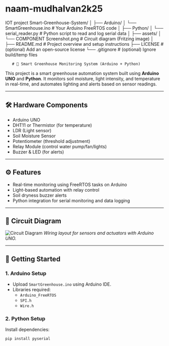# naam-mudhalvan2k25
IOT  project 
Smart-Greenhouse-System/
│
├── Arduino/
│   └── SmartGreenhouse.ino        # Your Arduino FreeRTOS code
│
├── Python/
│   └── serial_reader.py           # Python script to read and log serial data
│
├── assets/
│   └── COMPONENT Screenshot.png   # Circuit diagram (Fritzing image)
│
├── README.md                      # Project overview and setup instructions
├── LICENSE                        # (optional) Add an open-source license
└── .gitignore                     # (optional) Ignore build/temp files



       # 🌿 Smart Greenhouse Monitoring System (Arduino + Python)

This project is a smart greenhouse automation system built using **Arduino UNO** and **Python**. It monitors soil moisture, light intensity, and temperature in real-time, and automates lighting and alerts based on sensor readings.

---

## 🛠️ Hardware Components
- Arduino UNO
- DHT11 or Thermistor (for temperature)
- LDR (Light sensor)
- Soil Moisture Sensor
- Potentiometer (threshold adjustment)
- Relay Module (control water pump/fan/lights)
- Buzzer & LED (for alerts)

---

## ⚙️ Features
- Real-time monitoring using FreeRTOS tasks on Arduino
- Light-based automation with relay control
- Soil dryness buzzer alerts
- Python integration for serial monitoring and data logging

---

## 📸 Circuit Diagram
![Circuit Diagram](assets/COMPONENT%20Screenshot.png)
*Wiring layout for sensors and actuators with Arduino UNO.*

---

## 🚀 Getting Started

### 1. Arduino Setup
- Upload `SmartGreenhouse.ino` using Arduino IDE.
- Libraries required:
  - `Arduino_FreeRTOS`
  - `SPI.h`
  - `Wire.h`

### 2. Python Setup
Install dependencies:
```bash
pip install pyserial
